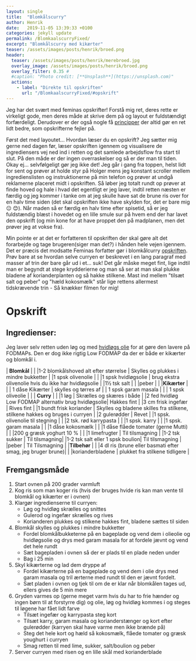 ```yaml
---
layout: single
title:  "Blomkålscurry"
author: Henrik
date:   2019-11-05 13:39:33 +0100
categories: jekyll update
permalink: /BlomkaalscurryFixed/
excerpt: "Blomkålscurry med kikærter"
teaser: /assets/images/posts/henrik/broed.png
header:
  teaser: /assets/images/posts/henrik/merebroed.jpg
  overlay_image: /assets/images/posts/henrik/broed.png
  overlay_filter: 0.35 # 
  #caption: "Photo credit: [**Unsplash**](https://unsplash.com)"
  actions:
    - label: "Direkte til opskriften"
      url: "/BlomkaalscurryFixed/#opskrift"
---
```



Jeg har det svært med feminas opskrifter! Forstå mig ret, deres rette er virkeligt gode, men deres måde at skrive dem på og layout er fuldstændigt forfærdeligt. Derudover er der også nogle få [principper][principper] der altid gør en ret lidt bedre, som opskrifterne fejler på.

Først det med layoutet... 
Hvordan læser du en opskrift? Jeg sætter mig gerne ned dagen før, læser opskriften igennem og visualisere de ingrediensers vej ned ind i retten og det samlede arbejdsflow fra start til slut. På den måde er der ingen overraskelser og så er der man til tiden. Okay ej... selvfølgeligt gør jeg ikke det! Jeg går i gang fra toppen, helst lidt for sent og prøver at holde styr på Holger mens jeg konstant scroller mellem ingredienslisten og instruktionerne på min telefon og prøver at undgå reklamerne placeret midt i opskriften. Så løber jeg totalt rundt op prøver at finde hoved og hale i hvad det egentligt er jeg laver, indtil retten næsten er færdig og jeg kommer i tanke om at jeg skulle have sat de brune ris over for en halv time siden (det skal opskriften ikke have skylden for, det er bare mig :neutral_face: :blush:). Når maden så er færdig en halv time efter spisetid, så er jeg fuldstændig blæst i hovedet og en lille smule sur på hvem end der har lavet den opskrift (og min kone for at have proppet den på madplanen, men det prøver jeg at vokse fra).

Min pointe er at det er forfatteren til opskriften der skal gøre alt det forarbejde og tage brugeren(siger man det?) i hånden hele vejen igennem. Det er præcis det modsatte Feminas forfatter gør i blomkålcurry [opskriften][opskrift]. Prøv bare at se hvordan selve curryen er beskrevet i en lang paragraf med masser af trin der bare går ud i et... suk! 
Det går måske meget fint, lige indtil man er begyndt at stege krydderierne og man så ser at man skal plukke bladene af korianderplanten og så hakke stilkene. Mast ind mellem "tilsæt salt og peber" og "hæld kokosmælk" står lige rettens allermest tidskrævende trin - Så knækker filmen for mig! 

# Opskrift

## Ingredienser: 
Jeg laver selv retten uden løg og med [hvidløgs olie][garlicoil] for at gøre den lavere på FODMAPs. Den er dog ikke rigtig Low FODMAP da der er både er kikærter og blomkål i.

| **Blomkål** | |
|1-2 blomkålshoved alt efter størrelse | Skylles og plukkes i mindre bukketter   | 
|1 spsk olivenolie |  | 
|1 spsk hvidløgsolie | brug ekstra olivenolie hvis du ikke har hvidløgsolie | 
|1½  tsk salt |  |
|peber |  |
|**Kikærter** |  |
| 1 dåse Kikærter | skylles og tørres af |
| 1 spsk garam masala | |
| 1 spsk oliveolie | |
| **Curry** | |
|1 løg   | Skrælles og skæres i både   |
|2 fed hvidløg  <br>
Low FODMAP alternativ brug hvidløgsolie| Hakkes fint  |
|3 cm frisk ingefær  |  Rives fint  |
|1 bundt frisk koriander  | Skylles og bladene skilles fra stilkene, stilkene hakkes og bruges i curryen   |
|2 gulerødder | Revet |
|1 spsk. olivenolie til stegning  |    |
|2 tsk. rød karrypasta  |    |
|1 spsk. karry  |    |
|1 spsk. garam masala  |    |
|1 dåse kokosmælk  |    |
|1 dåse flåede tomater (gerne Mutti) |    |
|200 g græsk yoghurt 10 %  |    |
|1 limefrugter  |  Til tilsmagning  |
|1-2 tsk sukker | Til tilsmagning|
|1-2 tsk salt eller 1 spsk boulion| Til tilsmagning | 
|peber | Til Tilsmagning |
|**Tilbehør** |  |
|4 dl ris (brune eller basmati efter smag, jeg bruger brune)| |
|korianderbladene | plukket fra stilkene tidligere |


## Fremgangsmåde
1. Start ovnen på 200 grader varmluft
2. Kog ris som man koger ris (hvis der bruges hvide ris kan man vente til blomkål og kikærter er i ovnen)
3. Klargør ingredienserne til curryen:
    - Løg og hvidløg skrælles og snittes
    - Gulerod og ingefær skrælles og rives
    - Korianderen plukkes og stilkene hakkes fint, bladene sættes til siden
4. Blomkål skylles og plukkes i mindre bukketter
    - Fordel blomkålbukketerne på en bageplade og vend dem i olieolie og hvidløgsolie og drys med garam masala for at fordele jævnt og vend det hele rundt
    - Sæt bagepladen i ovnen så der er plads til en plade neden under
    - Bag i 25 min
5.  Skyl kikærterne og lad dem dryppe af
    - Fordel kikærterne på en bageplade og vend dem i olie drys med garam masala og tril ærterne med rundt til den er jævnt fordelt.
    - Sæt pladen i ovnen og tjek til om de er klar når blomkålen tages ud, ellers gives de 5 min mere
6. Gryden varmes op (gerne meget varm hvis du har to frie hænder og ingen børn til at forstyrre dig) og olie, løg og hvidløg kommes i og steges til løgene har fået lidt farve
    - Tilsæt ingefær og karrypasta steg kort
    - Tilsæt karry, garam masala og korianderstænger og kort efter gulerødder (karryen skal have varme men ikke brænde på)
    - Steg det hele kort og hæld så kokosmælk, flåede tomater og græsk youghurt i curryen
    - Smag retten til med lime, sukker, salt/boulion og peber
7. Server curryen med risen og en lille skål med korianderblade





[Cleaned]: /BlomkaalscurryFixed-blog/
[opskrift]: https://www.femina.dk/mad/hovedretter/blomkaalskarry-med-sproede-kikaerter
[principper]:   /principper/
[garlicoil]: /low-foodmap-hvidloegsolie/